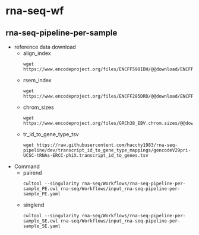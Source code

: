 # rna-seq-wf
## rna-seq-pipeline-per-sample
- reference data download
  - align_index
    ```
    wget https://www.encodeproject.org/files/ENCFF598IDH/@@download/ENCFF598IDH.tar.gz
    ```
  - rsem_index
    ```
    wget https://www.encodeproject.org/files/ENCFF285DRD/@@download/ENCFF285DRD.tar.gz
    ```
  - chrom_sizes
    ```
    wget https://www.encodeproject.org/files/GRCh38_EBV.chrom.sizes/@@download/GRCh38_EBV.chrom.sizes.tsv
    ```
  - tr_id_to_gene_type_tsv
    ```
    wget https://raw.githubusercontent.com/hacchy1983/rna-seq-pipeline/dev/transcript_id_to_gene_type_mappings/gencodeV29pri-UCSC-tRNAs-ERCC-phiX.transcript_id_to_genes.tsv
    ```
- Command
   - pairend
     ```
     cwltool --singularity rna-seq/Workflows/rna-seq-pipeline-per-sample_PE.cwl rna-seq/Workflows/input_rna-seq-pipeline-per-sample_PE.yaml
     ```
   - singlend
     ``` 
     cwltool --singularity rna-seq/Workflows/rna-seq-pipeline-per-sample_SE.cwl rna-seq/Workflows/input_rna-seq-pipeline-per-sample_SE.yaml
     ```
